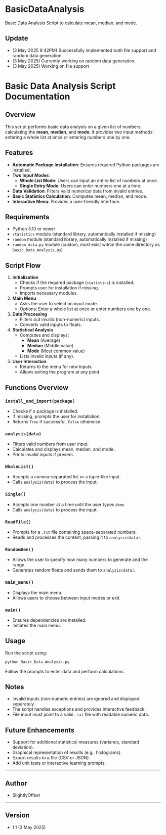 # BasicDataAnalysis
 Basic Data Analysis Script to calculate mean, median, and mode.

## Update
- (3 May 2025 9:42PM) Successfully implemented both file support and random data generation.
- (3 May 2025) Currently working on random data generation.
- (3 May 2025) Working on file support

# Basic Data Analysis Script Documentation

## Overview
This script performs basic data analysis on a given list of numbers, calculating the **mean**, **median**, and **mode**. It provides two input methods: entering a whole list at once or entering numbers one by one.

## Features
- **Automatic Package Installation**: Ensures required Python packages are installed.
- **Two Input Modes**:
  - **Whole List Mode**: Users can input an entire list of numbers at once.
  - **Single Entry Mode**: Users can enter numbers one at a time.
- **Data Validation**: Filters valid numerical data from invalid entries.
- **Basic Statistics Calculation**: Computes mean, median, and mode.
- **Interactive Menu**: Provides a user-friendly interface.

## Requirements
- Python 3.10 or newer
- `statistics` module (standard library, automatically installed if missing)
- `random` module (standard library, automatically installed if missing)
- `random_data.py` module (custom, must exist witnin the same directory as `Basic_Data_Analysis.py`)

## Script Flow
1. **Initialization**
   - Checks if the required package (`statistics`) is installed.
   - Prompts user for installation if missing.
   - Imports necessary modules.
2. **Main Menu**
   - Asks the user to select an input mode.
   - Options: Enter a whole list at once or enter numbers one by one.
3. **Data Processing**
   - Filters out invalid (non-numeric) inputs.
   - Converts valid inputs to floats.
4. **Statistical Analysis**
   - Computes and displays:
     - **Mean** (Average)
     - **Median** (Middle value)
     - **Mode** (Most common value)
   - Lists invalid inputs (if any).
5. **User Interaction**
   - Returns to the menu for new inputs.
   - Allows exiting the program at any point.

## Functions Overview
### `install_and_import(package)`
- Checks if a package is installed.
- If missing, prompts the user for installation.
- Returns `True` if successful, `False` otherwise.

### `analysis(data)`
- Filters valid numbers from user input.
- Calculates and displays mean, median, and mode.
- Prints invalid inputs if present.

### `WholeList()`
- Accepts a comma-separated list or a tuple-like input.
- Calls `analysis(data)` to process the input.

### `Single()`
- Accepts one number at a time until the user types `done`.
- Calls `analysis(data)` to process the input.

### `ReadFile()`
- Prompts for a `.txt` file containing space-separated numbers.
- Reads and processes the content, passing it to `analysis(data)`.

### `RandomGen()`
- Allows the user to specify how many numbers to generate and the range.
- Generates random floats and sends them to `analysis(data)`.

### `main_menu()`
- Displays the main menu.
- Allows users to choose between input modes or exit.

### `main()`
- Ensures dependencies are installed.
- Initiates the main menu.

## Usage
Run the script using:
```bash
python Basic_Data_Analysis.py
```
Follow the prompts to enter data and perform calculations.

## Notes
- Invalid inputs (non-numeric entries) are ignored and displayed separately.
- The script handles exceptions and provides interactive feedback.
- File input must point to a valid `.txt` file with readable numeric data.

## Future Enhancements
- Support for additional statistical measures (variance, standard deviation).
- Graphical representation of results (e.g., histograms).
- Export results to a file (CSV or JSON).
- Add unit tests or interactive learning prompts.
---

## Author
- SlightlyOffset

---

## Version
- 1.1 (3 May 2025)
